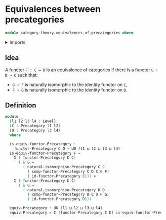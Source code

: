 # Equivalences between precategories

```agda
module category-theory.equivalences-of-precategories where
```

<details><summary>Imports</summary>

```agda
open import category-theory.functors-precategories
open import category-theory.natural-isomorphisms-precategories
open import category-theory.precategories

open import foundation.cartesian-product-types
open import foundation.dependent-pair-types
open import foundation.universe-levels
```

</details>

## Idea

A functor `F : C → D` is an equivalence of categories if there is a functor
`G : D → C` such that:

- `G ∘ F` is naturally isomorphic to the identity functor on `C`,
- `F ∘ G` is naturally isomorphic to the identity functor on `D`.

## Definition

```agda
module _
  {l1 l2 l3 l4 : Level}
  (C : Precategory l1 l2)
  (D : Precategory l3 l4)
  where

  is-equiv-functor-Precategory :
    functor-Precategory C D → UU (l1 ⊔ l2 ⊔ l3 ⊔ l4)
  is-equiv-functor-Precategory F =
    Σ ( functor-Precategory D C)
      ( λ G →
        ( natural-isomorphism-Precategory C C
          ( comp-functor-Precategory C D C G F)
          ( id-functor-Precategory C))) ×
    Σ ( functor-Precategory D C)
      ( λ G →
        ( natural-isomorphism-Precategory D D
          ( comp-functor-Precategory D C D F G)
          ( id-functor-Precategory D)))

  equiv-Precategory : UU (l1 ⊔ l2 ⊔ l3 ⊔ l4)
  equiv-Precategory = Σ (functor-Precategory C D) is-equiv-functor-Precategory
```
